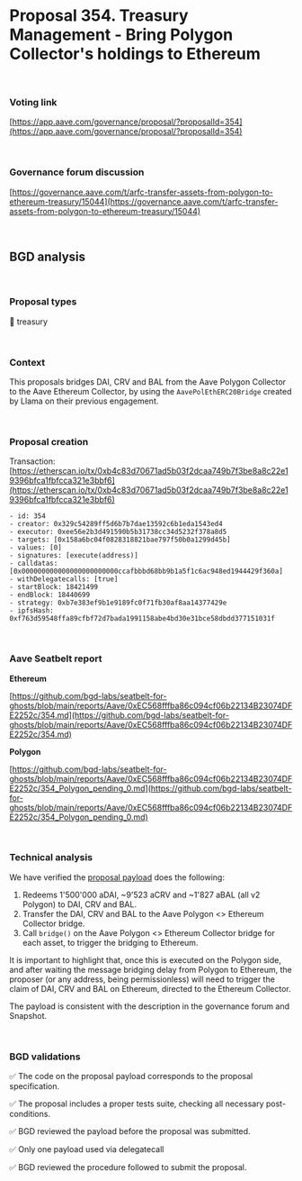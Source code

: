 # Proposal 354. Treasury Management - Bring Polygon Collector's holdings to Ethereum
<br>

### Voting link

[https://app.aave.com/governance/proposal/?proposalId=354](https://app.aave.com/governance/proposal/?proposalId=354)

<br>

### Governance forum discussion

[https://governance.aave.com/t/arfc-transfer-assets-from-polygon-to-ethereum-treasury/15044](https://governance.aave.com/t/arfc-transfer-assets-from-polygon-to-ethereum-treasury/15044)

<br>

## BGD analysis

<br>

### Proposal types

:bank: treasury

<br>

### Context

This proposals bridges DAI, CRV and BAL from the Aave Polygon Collector to the Aave Ethereum Collector, by using the `AavePolEthERC20Bridge` created by Llama on their previous engagement.

<br>

### Proposal creation

Transaction: [https://etherscan.io/tx/0xb4c83d70671ad5b03f2dcaa749b7f3be8a8c22e19396bfca1fbfcca321e3bbf6](https://etherscan.io/tx/0xb4c83d70671ad5b03f2dcaa749b7f3be8a8c22e19396bfca1fbfcca321e3bbf6)

```
- id: 354
- creator: 0x329c54289ff5d6b7b7dae13592c6b1eda1543ed4
- executor: 0xee56e2b3d491590b5b31738cc34d5232f378a8d5
- targets: [0x158a6bc04f0828318821bae797f50b0a1299d45b]
- values: [0]
- signatures: [execute(address)]
- calldatas: [0x000000000000000000000000ccafbbbd68bb9b1a5f1c6ac948ed1944429f360a]
- withDelegatecalls: [true]
- startBlock: 18421499
- endBlock: 18440699
- strategy: 0xb7e383ef9b1e9189fc0f71fb30af8aa14377429e
- ipfsHash: 0xf763d59548ffa89cfbf72d7bada1991158abe4bd30e31bce58dbdd377151031f
```

<br>

### Aave Seatbelt report

**Ethereum**

[https://github.com/bgd-labs/seatbelt-for-ghosts/blob/main/reports/Aave/0xEC568fffba86c094cf06b22134B23074DFE2252c/354.md](https://github.com/bgd-labs/seatbelt-for-ghosts/blob/main/reports/Aave/0xEC568fffba86c094cf06b22134B23074DFE2252c/354.md)

**Polygon**

[https://github.com/bgd-labs/seatbelt-for-ghosts/blob/main/reports/Aave/0xEC568fffba86c094cf06b22134B23074DFE2252c/354_Polygon_pending_0.md](https://github.com/bgd-labs/seatbelt-for-ghosts/blob/main/reports/Aave/0xEC568fffba86c094cf06b22134B23074DFE2252c/354_Polygon_pending_0.md)

<br>

### Technical analysis

We have verified the [proposal payload](https://polygonscan.com/address/0xccafbbbd68bb9b1a5f1c6ac948ed1944429f360a#code#F1#L20) does the following:
1. Redeems 1'500'000 aDAI, ~9'523 aCRV and ~1'827 aBAL (all v2 Polygon) to DAI, CRV and BAL.
2. Transfer the DAI, CRV and BAL to the Aave Polygon <> Ethereum Collector bridge.
3. Call `bridge()` on the Aave Polygon <> Ethereum Collector bridge for each asset, to trigger the bridging to Ethereum.

It is important to highlight that, once this is executed on the Polygon side, and after waiting the message bridging delay from Polygon to Ethereum, the proposer (or any address, being permissionless) will need to trigger the claim of DAI, CRV and BAL on Ethereum, directed to the Ethereum Collector.

The payload is consistent with the description in the governance forum and Snapshot.

<br>

### BGD validations

:white_check_mark: The code on the proposal payload corresponds to the proposal specification.

:white_check_mark: The proposal includes a proper tests suite, checking all necessary post-conditions.

:white_check_mark: BGD reviewed the payload before the proposal was submitted.

:white_check_mark: Only one payload used via delegatecall

:white_check_mark: BGD reviewed the procedure followed to submit the proposal.
